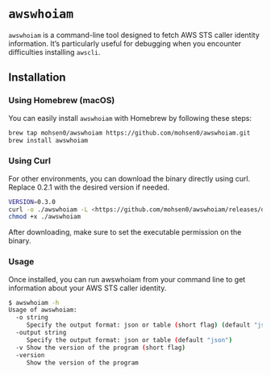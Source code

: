 # `awswhoiam`

`awswhoiam` is a command-line tool designed to fetch AWS STS caller identity information. It’s particularly useful for debugging when you encounter difficulties installing `awscli`.

## Installation

### Using Homebrew (macOS)

You can easily install `awswhoiam` with Homebrew by following these steps:

```sh
brew tap mohsen0/awswhoiam https://github.com/mohsen0/awswhoiam.git
brew install awswhoiam
```

### Using Curl
For other environments, you can download the binary directly using curl. Replace 0.2.1 with the desired version if needed.

```sh
VERSION=0.3.0
curl -o ./awswhoiam -L <https://github.com/mohsen0/awswhoiam/releases/download/v${VERSION}/awswhoiam_linux_amd64>
chmod +x ./awswhoiam
```

After downloading, make sure to set the executable permission on the binary.

### Usage

Once installed, you can run awswhoiam from your command line to get information about your AWS STS caller identity.

```sh
$ awswhoiam -h
Usage of awswhoiam:
  -o string
     Specify the output format: json or table (short flag) (default "json")
  -output string
     Specify the output format: json or table (default "json")
  -v Show the version of the program (short flag)
  -version
     Show the version of the program
```
